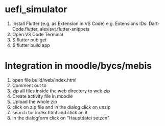 # uefi_simulator

1. Install Flutter (e.g. as Extension in VS Code)
   e.g. Extensions IDs: Dart-Code.flutter, alexisvt.flutter-snippets
2. Open VS Code Terminal 
3. $ flutter pub get
4. $ flutter build app

# Integration in moodle/bycs/mebis
1. open file build/web/index.html
2. Comment out <base href="/">  to  <!-- <base href="/"> -->
3. zip all files inside the web directory to web.zip
4. Create activity file in moodle
5. Upload the whole zip
6. click on zip file and in the dialog click on unzip
7. search for index.html and click on it
8. in the dialogform click on "Hauptdatei setzen"